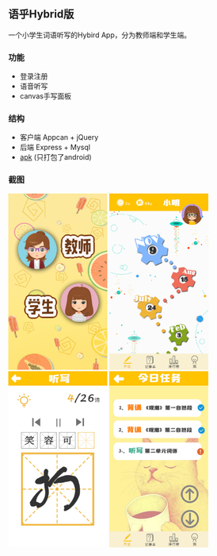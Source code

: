 ## 语乎Hybrid版
一个小学生词语听写的Hybird App，分为教师端和学生端。

### 功能
* 登录注册
* 语音听写
* canvas手写面板

### 结构
* 客户端 Appcan + jQuery
* 后端 Express + Mysql
* [apk](./demo/语乎.apk) (只打包了android)

### 截图
<img width="200" height="355" src="./demo/choice.jpg"/>
<img width="200" height="355" src="./demo/home.jpg"/>
<img width="200" height="355" src="./demo/listen.jpg"/>
<img width="200" height="355" src="./demo/list.jpg"/>
